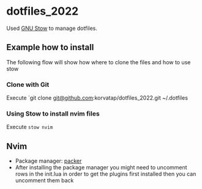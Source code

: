 # dotfiles_2022

Used [GNU Stow](https://www.gnu.org/software/stow/) to manage dotfiles.

## Example how to install
The following flow will show how where to clone the files and how to use stow

### Clone with Git
Execute `git clone git@github.com:korvatap/dotfiles_2022.git ~/.dotfiles

### Using Stow to install nvim files
Execute `stow nvim`

## Nvim
- Package manager: [packer](https://github.com/wbthomason/packer.nvim#quickstart)
- After installing the package manager you might need to uncomment rows in the init.lua in order to get the plugins first installed then you can uncomment them back
